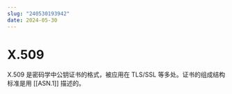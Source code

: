 ```yaml
---
slug: "240530193942"
date: 2024-05-30
---
```


# X.509

X.509 是密码学中公钥证书的格式，被应用在 TLS/SSL 等多处。证书的组成结构标准是用 [[ASN.1]] 描述的。
